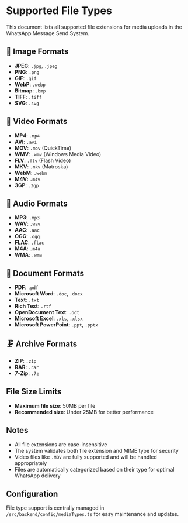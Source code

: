 # Supported File Types

This document lists all supported file extensions for media uploads in the WhatsApp Message Send System.

## 📸 Image Formats
- **JPEG**: `.jpg`, `.jpeg`
- **PNG**: `.png`
- **GIF**: `.gif`
- **WebP**: `.webp`
- **Bitmap**: `.bmp`
- **TIFF**: `.tiff`
- **SVG**: `.svg`

## 🎥 Video Formats
- **MP4**: `.mp4`
- **AVI**: `.avi`
- **MOV**: `.mov` (QuickTime)
- **WMV**: `.wmv` (Windows Media Video)
- **FLV**: `.flv` (Flash Video)
- **MKV**: `.mkv` (Matroska)
- **WebM**: `.webm`
- **M4V**: `.m4v`
- **3GP**: `.3gp`

## 🎵 Audio Formats
- **MP3**: `.mp3`
- **WAV**: `.wav`
- **AAC**: `.aac`
- **OGG**: `.ogg`
- **FLAC**: `.flac`
- **M4A**: `.m4a`
- **WMA**: `.wma`

## 📄 Document Formats
- **PDF**: `.pdf`
- **Microsoft Word**: `.doc`, `.docx`
- **Text**: `.txt`
- **Rich Text**: `.rtf`
- **OpenDocument Text**: `.odt`
- **Microsoft Excel**: `.xls`, `.xlsx`
- **Microsoft PowerPoint**: `.ppt`, `.pptx`

## 🗜️ Archive Formats
- **ZIP**: `.zip`
- **RAR**: `.rar`
- **7-Zip**: `.7z`

## File Size Limits
- **Maximum file size**: 50MB per file
- **Recommended size**: Under 25MB for better performance

## Notes
- All file extensions are case-insensitive
- The system validates both file extension and MIME type for security
- Video files like `.MOV` are fully supported and will be handled appropriately
- Files are automatically categorized based on their type for optimal WhatsApp delivery

## Configuration
File type support is centrally managed in `/src/backend/config/mediaTypes.ts` for easy maintenance and updates.